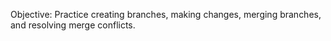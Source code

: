 Objective: Practice creating branches, making changes, merging branches, and resolving merge conflicts.
